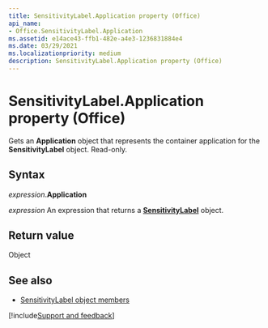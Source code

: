 ```yaml
---
title: SensitivityLabel.Application property (Office)
api_name:
- Office.SensitivityLabel.Application
ms.assetid: e14ace43-ffb1-482e-a4e3-1236831884e4
ms.date: 03/29/2021
ms.localizationpriority: medium
description: SensitivityLabel.Application property (Office)
---
```



# SensitivityLabel.Application property (Office)

Gets an **Application** object that represents the container application for the **SensitivityLabel** object. Read-only.


## Syntax

_expression_.**Application**

_expression_ An expression that returns a **[SensitivityLabel](Office.SensitivityLabel.md)** object.


## Return value

Object


## See also

- [SensitivityLabel object members](overview/Library-Reference/sensitivitylabel-members-office.md)



[!include[Support and feedback](~/includes/feedback-boilerplate.md)]
